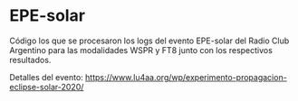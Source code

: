 # EPE-solar

Código los que se procesaron los logs del evento EPE-solar del Radio Club Argentino para las modalidades WSPR y FT8 junto con los respectivos resultados.

Detalles del evento: https://www.lu4aa.org/wp/experimento-propagacion-eclipse-solar-2020/

